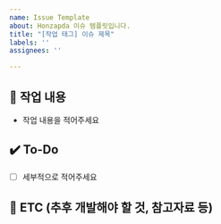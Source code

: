 ```yaml
---
name: Issue Template
about: Honzapda 이슈 템플릿입니다.
title: "[작업 태그] 이슈 제목"
labels: ''
assignees: ''

---
```


## 📝 작업 내용
- 작업 내용을 적어주세요

## ✔️ To-Do
- [ ] 세부적으로 적어주세요

## 👀 ETC (추후 개발해야 할 것, 참고자료 등)
<!-- 없으시면 제목도 같이 없앤 후 업로드해주세요 -->